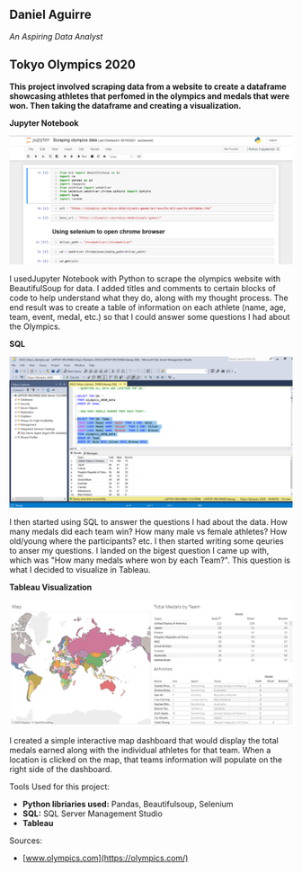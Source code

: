 <link rel="stylesheet" type = "text/css" href="style.css">

## Daniel Aguirre

*An Aspiring Data Analyst*

## Tokyo Olympics 2020

**This project involved scraping data from a website to create a dataframe showcasing athletes that perfomed in the olympics and medals that were won. Then taking the dataframe and creating a visualization.**

**Jupyter Notebook**

[![img](https://github.com/Daniel-Aguirre-11/Portfolio/blob/main/Jupyter_Notebook_Thumbnail.png?raw=true)](https://github.com/Daniel-Aguirre-11/Olympics-Project/blob/main/Scraping%20olympics%20data.ipynb)

I usedJupyter Notebook with Python to scrape the olympics website with BeautifulSoup for data. I added titles and comments to certain blocks of code to help understand what they do, along with my thought process. The end result was to create a table of information on each athlete (name, age, team, event, medal, etc.) so that I could answer some questions I had about the Olympics.

**SQL**

[![img](https://github.com/Daniel-Aguirre-11/Portfolio/blob/main/sql_thumbnail.png?raw=true)](https://github.com/Daniel-Aguirre-11/Olympics-Project/blob/main/2020_Tokyo_olympics.sql)

I then started using SQL to answer the questions I had about the data. How many medals did each team win? How many male vs female athletes? How old/young where the participants? etc. I then started writing some qeuries to anser my questions. I landed on the bigest question I came up with, which was "How many medals where won by each Team?". This question is what I decided to visualize in Tableau.

**Tableau Visualization**

[![img](https://github.com/Daniel-Aguirre-11/Portfolio/blob/main/Tableau_thumbnail.png?raw=true)](https://public.tableau.com/views/TokyoOlympics2020_16320957724210/TokyoOlypmics?:language=en-US&:display_count=n&:origin=viz_share_link)

I created a simple interactive map dashboard that would display the total medals earned along with the individual athletes for that team. When a location is clicked on the map, that teams information will populate on the right side of the dashboard.

Tools Used for this project:
* **Python libriaries used:** Pandas, Beautifulsoup, Selenium
* **SQL:** SQL Server Management Studio
* **Tableau**

Sources:
* [www.olympics.com](https://olympics.com/)
